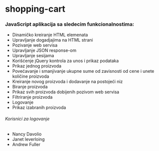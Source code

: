 # shopping-cart 
### JavaScript aplikacija sa sledecim funkcionalnostima:

- Dinamičko kreiranje HTML elemenata
- Upravljanje dogadjajima na HTML strani
- Pozivanje web servisa
- Upravljanje JSON response-om
- Upravljanje sesijama
- Korišćenje jQuery kontrola za unos i prikaz podataka
- Prikaz jednog proizvoda
- Povećavanje i smanjivanje ukupne sume od zavisnosti od cene i unete količine proizvoda
- Kreiranje novog proizvoda i dodavanje na postojeći niz
- Biranje proizvoda
- Prikaz svih proizvoda dobijenih pozivom web servisa
- Filtriranje proizvoda
- Logovanje
- Prikaz izabranih proizvoda

###### Korisnici za logovanje

- Nancy Davolio
- Janet leverloing
- Andrew Fuller